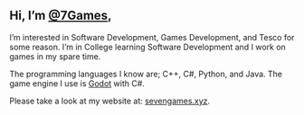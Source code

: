 ## Hi, I’m [@7Games](https://github.com/7Games),

I’m interested in Software Development, Games Development, and Tesco for some reason. I’m in College learning Software Development and I work on games in my spare time.

The programming languages I know are; C++, C#, Python, and Java. The game engine I use is [Godot](https://github.com/godotengine/godot) with C#.

Please take a look at my website at: [sevengames.xyz](https://sevengames.xyz).
